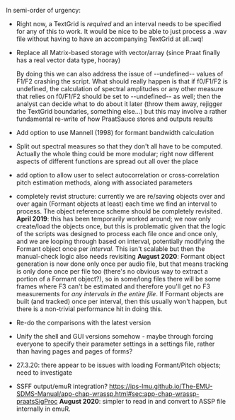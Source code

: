 In semi-order of urgency:

- Right now, a TextGrid is *required* and an interval needs to be specified for any of this to work. It would be nice to be able to just process a
  .wav file without having to have an accompanying TextGrid at all.:wq!

- Replace all Matrix-based storage with vector/array (since Praat finally has a real vector data type, hooray)

  By doing this we can also address the issue of --undefined-- values of F1/F2 crashing the script. What should really happen is that if f0/F1/F2 is undefined, the calculation of spectral amplitudes or any other measure that relies on f0/F1/F2 should be set to --undefined-- as well; then the analyst can decide what to do about it later (throw them away, rejigger the TextGrid boundaries, something else...) but this may involve a rather fundamental re-write of how PraatSauce stores and outputs results
      
- Add option to use Mannell (1998) for formant bandwidth calculation

- Split out spectral measures so that they don't all have to be computed. Actually the whole thing could be more modular; right now different aspects of different functions are spread out all over the place

- add option to allow user to select autocorrelation or cross-correlation pitch estimation methods, along with associated parameters

- completely revist structure: currently we are re/saving objects over and over again (Formant objects at least) each time we find an interval to process. The object reference scheme should be completely revisited. **April 2019**: this has been temporarily worked around; we now only create/load the objects once, but this is problematic given that the logic of the scripts was designed to process each file once and once only, and we are looping through based on interval, potentially modifying the Formant object once per *interval*. This isn't scalable but then the manual-check logic also needs revisiting **August 2020**: Formant object generation is now done only once per audio file, but that means tracking is only done once per file too (there's no obvious way to extract a portion of a Formant object?), so in some/long files there will be some frames where F3 can't be estimated and therefore you'll get no F3 measurements for *any intervals in the entire file*. If Formant objects are built (and tracked) once per interval, then this usually won't happen, but there is a non-trivial performance hit in doing this.

- Re-do the comparisons with the latest version

- Unify the shell and GUI versions somehow - maybe through forcing everyone to specify their parameter settings in a settings file, rather than having pages and pages of forms?

- 27.3.20: there appear to be issues with loading Formant/Pitch objects; need to investigate

- SSFF output/emuR integration? https://ips-lmu.github.io/The-EMU-SDMS-Manual/app-chap-wrassp.html#sec:app-chap-wrassp-praatsSigProc **August 2020**: simpler to read in and convert to ASSP file internally in emuR.


